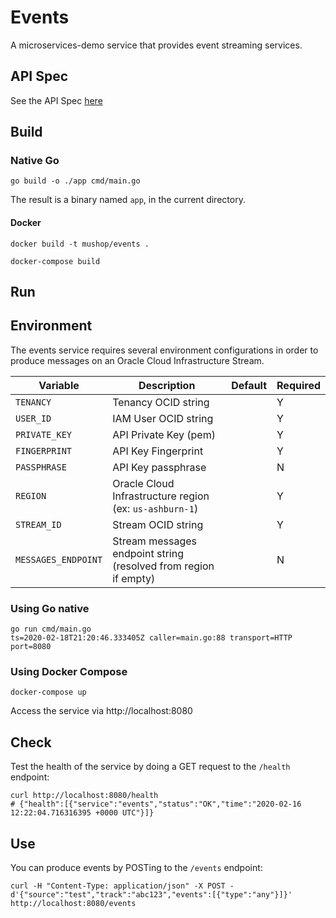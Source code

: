 # Events

A microservices-demo service that provides event streaming services.

## API Spec

See the API Spec [here](./api-spec/events.json)

## Build

### Native Go

```shell
go build -o ./app cmd/main.go
```

The result is a binary named `app`, in the current directory.

#### Docker

`docker build -t mushop/events .`

`docker-compose build`

## Run

## Environment

The events service requires several environment configurations in order to produce messages on an Oracle Cloud Infrastructure Stream.

| Variable | Description | Default | Required |
|---|---|---|---|
| `TENANCY` | Tenancy OCID string |  | Y |
| `USER_ID` | IAM User OCID string |  | Y |
| `PRIVATE_KEY` | API Private Key (pem) |  | Y |
| `FINGERPRINT` | API Key Fingerprint  |  | Y |
| `PASSPHRASE` | API Key passphrase  |  | N |
| `REGION` | Oracle Cloud Infrastructure region (ex: `us-ashburn-1`)  |  | Y |
| `STREAM_ID` | Stream OCID string |  | Y |
| `MESSAGES_ENDPOINT` | Stream messages endpoint string (resolved from region if empty) |  | N |

### Using Go native

```shell
go run cmd/main.go
ts=2020-02-18T21:20:46.333405Z caller=main.go:88 transport=HTTP port=8080
```

### Using Docker Compose

```shell
docker-compose up
```

Access the service via http://localhost:8080

## Check

Test the health of the service by doing a GET request to the `/health` endpoint:

```shell
curl http://localhost:8080/health
# {"health":[{"service":"events","status":"OK","time":"2020-02-16 12:22:04.716316395 +0000 UTC"}]}
```

## Use

You can produce events by POSTing to the `/events` endpoint:

```shell
curl -H "Content-Type: application/json" -X POST -d'{"source":"test","track":"abc123","events":[{"type":"any"}]}' http://localhost:8080/events
```
